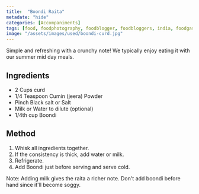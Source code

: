 ```yaml
---
title:  "Boondi Raita"
metadate: "hide"
categories: [Accompaniments]
tags: [food, foodphotography, foodblogger, foodbloggers, india, foodgasm, indianfood, love, foodcoma, foodporn,indiancooking, indianrecipe, foodlovers, indianfood, indianfoodbloggers, foodiesofinstagram, foodlove, indian, indiancouple, eatlocal, eathealthy, eatwell, desifood, trending, tasty, taste, yummyinmytummy, foodie, instafood, instafoodie, foodstagram, instagood, passionatepaprika, foodblog, easy, indian, recipe, mothersrecipe, cooking, easycooking, easyrecipe, simple, simplefood ]
image: "/assets/images/used/boondi-curd.jpg"
---
```


Simple and refreshing with a crunchy note! We typically enjoy eating it with our summer mid day meals.

## Ingredients

- 2 Cups curd
- 1/4 Teaspoon Cumin (jeera) Powder
- Pinch Black salt or Salt
- Milk or Water to dilute (optional)
- 1/4th cup Boondi

## Method

1. Whisk all ingredients together. 
2. If the consistency is thick, add water or milk. 
3. Refrigerate.
4. Add Boondi just before serving and serve cold. 

Note: Adding milk gives the raita a richer note. 
Don't add boondi before hand since it'll become soggy. 


